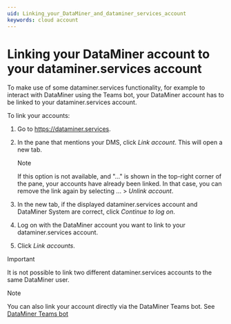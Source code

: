 ```yaml
---
uid: Linking_your_DataMiner_and_dataminer_services_account
keywords: cloud account
---
```


# Linking your DataMiner account to your dataminer.services account

To make use of some dataminer.services functionality, for example to interact with DataMiner using the Teams bot, your DataMiner account has to be linked to your dataminer.services account.

To link your accounts:

1. Go to <https://dataminer.services>.

1. In the pane that mentions your DMS, click *Link account*. This will open a new tab.

   > [!NOTE]
   > If this option is not available, and "..." is shown in the top-right corner of the pane, your accounts have already been linked. In that case, you can remove the link again by selecting ... > *Unlink account*.

1. In the new tab, if the displayed dataminer.services account and DataMiner System are correct, click *Continue to log on*.

1. Log on with the DataMiner account you want to link to your dataminer.services account.

1. Click *Link accounts*.

> [!IMPORTANT]
> It is not possible to link two different dataminer.services accounts to the same DataMiner user.

> [!NOTE]
> You can also link your account directly via the DataMiner Teams bot. See [DataMiner Teams bot](xref:DataMiner_Teams_bot)
